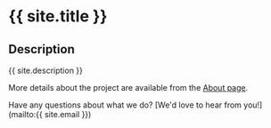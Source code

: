 # {{ site.title }}

## Description
{{ site.description }}

More details about the project are available from the [About page](about).

Have any questions about what we do? [We'd love to hear from you!](mailto:{{ site.email }})

